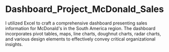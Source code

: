 # Dashboard_Project_McDonald_Sales
I utilized Excel to craft a comprehensive dashboard presenting sales information for McDonald's in the South America region. The dashboard incorporates pivot tables, maps, line charts, doughnut charts, radar charts, and various design elements to effectively convey critical organizational insights.

